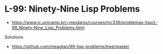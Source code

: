 # L-99: Ninety-Nine Lisp Problems
- https://www.ic.unicamp.br/~meidanis/courses/mc336/problemas-lisp/L-99_Ninety-Nine_Lisp_Problems.html

Solutions
- https://github.com/meagtan/99-lisp-problems/tree/master
